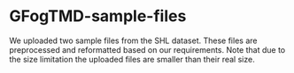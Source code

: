 # GFogTMD-sample-files
We uploaded two sample files from the SHL dataset. These files are preprocessed and reformatted based on our requirements. Note that due to the size limitation the uploaded files are smaller than their real size. 
